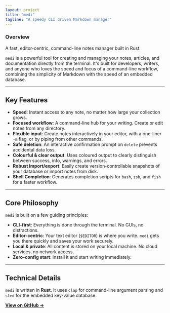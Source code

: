 ```yaml
---
layout: project
title: "medi"
tagline: "A speedy CLI driven Markdown manager"
---
```


### Overview

A fast, editor-centric, command-line notes manager built in Rust.

`medi` is a powerful tool for creating and managing your notes, articles, and documentation directly from the terminal. It's built for developers, writers, and anyone who loves the speed and focus of a command-line workflow, combining the simplicity of Markdown with the speed of an embedded database.

-----

## Key Features

  * **Speed**: Instant access to any note, no matter how large your collection grows.
  * **Focused workflow**: A command-line hub for your writing. Create or edit notes from any directory.
  * **Flexible input**: Create notes interactively in your editor, with a one-liner `-m` flag, or by piping from other commands.
  * **Safe deletion**: An interactive confirmation prompt on `delete` prevents accidental data loss.
  * **Colourful & clear output**: Uses coloured output to clearly distinguish between success, info, warnings, and errors.
  * **Robust import/export**: Easily create version-controllable snapshots of your database or import notes from disk.
  * **Shell Completion**: Generates completion scripts for `bash`, `zsh`, and `fish` for a faster workflow.

-----

## Core Philosophy

`medi` is built on a few guiding principles:

  * **CLI-first**: Everything is done through the terminal. No GUIs, no distractions.
  * **Editor-centric**: Your text editor (`$EDITOR`) is where you write. `medi` gets you there quickly and saves your work securely.
  * **Local & private**: All content is stored on your local machine. No cloud services, no network access.
  * **Zero-config start**: Install it and start writing immediately.

-----

## Technical Details

`medi` is written in **Rust**. It uses `clap` for command-line argument parsing and `sled` for the embedded key-value database.

[**View on GitHub →**](https://github.com/cladam/medi)

